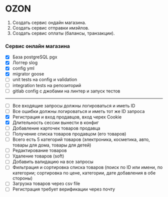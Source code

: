 # OZON 

1. Создать сервис ондайн магазина.
2. Создать сервис отправки имэйлов.
3. Создать сервис оплаты (балансы, транзакции).

### Сервис онлайн магазина

- [X] База postgreSQL pgx
- [X] Логгер slog
- [X] config yml
- [X] migrator goose
- [ ] unit tests на config и validation
- [ ] integration tests на репозиторий
- [ ] gitlab config с джобами на линтер и запуск тестов
___________________
- [ ] Все входящие запросы должны логироваться и иметь ID
- [ ] Все ошибки должны логироваться и иметь тот же ID запроса
- [X] Регистрация и вход продавцов, вход черех Cookie
- [X] Длительность сессии вынести в конфиг
- [ ] Добавление карточек товаров продавца
- [ ] Получение списка товаров продавцом (его товаров)
- [ ] Всего есть 5 категорий товаров (электроника, косметика, авто, товары для дома, товары для детей)
- [ ] Редактирование товаров
- [ ] Удаление товаров (soft)
- [ ] Добавить валидацию на все запросы
- [ ] Фильтрация и сортировка списка товаров (поиск по ID или имени, по категории; сортировка по цене, категории, дате добавления в обе стороны)
- [ ] Загрузка товаров через csv file
- [ ] Регистрация требует верификации через почту
